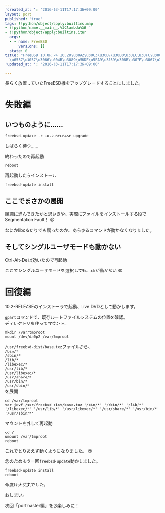 ```yaml
---
'created_at: ': '2016-03-11T17:17:36+09:00'
layout: post
published: 'true'
tags: !!python/object/apply:builtins.map
- !!python/name:__main__.%3Clambda%3E ''
- !!python/object/apply:builtins.iter
  args:
  - - name: FreeBSD
      versions: []
  state: 0
title: "FreeBSD 10.0R => 10.2R\u30A2\u30C3\u30D7\u30B0\u30EC\u30FC\u30C9\u306B\u5931\
  \u6557\u3057\u3066\u304B\u3089\u56DE\u5FA9\u3059\u308B\u307E\u3067\u306E\u8A71"
'updated_at: ': '2016-03-11T17:17:36+09:00'

---
```

長らく放置していたFreeBSD機をアップグレードすることにしました。  
  
# 失敗編  
  
## いつものように……  
  
```
freebsd-update -r 10.2-RELEASE upgrade
```  
  
しばらく待つ……  
  
終わったので再起動  
  
```
reboot
```  
  
再起動したらインストール  
  
```
freebsd-update install
```  
  
## ここでまさかの展開  
  
順調に進んできたかと思いきや、実際にファイルをインストールする段でSegmentation Fault！ :weary:   
  
なにかlibcあたりでも腐ったのか、あらゆるコマンドが動かなくなりました。  
  
## そしてシングルユーザモードも動かない  
  
Ctrl-Alt-Delは効いたので再起動  
  
ここでシングルユーザモードを選択しても、shが動かない :fearful:   
  
# 回復編  
  
10.2-RELEASEのインストーラで起動、Live DVDとして動かします。  
  
`gpart`コマンドで、既存ルートファイルシステムの位置を確認。  
ディレクトリを作ってマウント。  
  
```
mkdir /var/tmproot
mount /dev/da0p2 /var/tmproot
```  
  
`/usr/freebsd-dist/base.txz`ファイルから、  
`/bin/*`  
`/sbin/*`  
`/lib/*`  
`/libexec/*`  
`/usr/lib/*`  
`/usr/libexec/*`  
`/usr/share/*`  
`/usr/bin/*`  
`/usr/sbin/*`  
を展開  
  
```
cd /var/tmproot
tar jxvf /usr/freebsd-dist/base.txz '/bin/*' '/sbin/*' '/lib/*' '/libexec/*' '/usr/lib/*' '/usr/libexec/*' '/usr/share/*' '/usr/bin/*' '/usr/sbin/*'
```  
  
マウントを外して再起動  
  
```
cd /
umount /var/tmproot
reboot
```  
  
これでとりあえず動くようになりました。 :kissing:   
  
念のためもう一回`freebsd-update`動かしました。  
  
```
freebsd-update install
reboot
```  
  
今度は大丈夫でした。  
  
おしまい。  
  
次回「portmaster編」をお楽しみに！  
  
